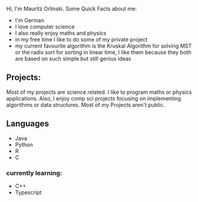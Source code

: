 Hi, I'm Mauritz Orlinski. Some Quick Facts about me:
- I'm German
- I love computer science
- I also really enjoy maths and physics
- in my free time I like to do some of my private project
- my current favourite algorithm is the Kruskal Algorithm for solving MST or the radix sort for sorting in linear time, I like them because they both are based on such simple but still genius ideas  

## Projects:
Most of my projects are science related. I like to program maths or physics applications. Also, I enjoy comp sci projects focusing on implementing algorithms or data structures.
Most of my Projects aren't public. 

## Languages
- Java
- Python
- R
- C

### currently learning:
- C++
- Typescript
